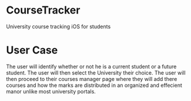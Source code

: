 # CourseTracker

University course tracking iOS for students

# User Case

The user will identify whether or not he is a current student or a future student. The user will then select the University 
their choice. The user will then proceed to their courses manager page where they will add there courses and how the marks 
are distributed in an organized and effecient manor unlike most university portals.
